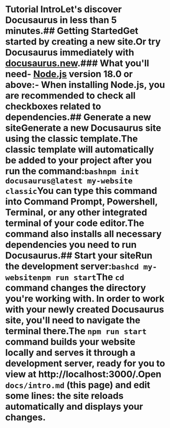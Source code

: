 # Tutorial IntroLet's discover **Docusaurus in less than 5 minutes**.## Getting StartedGet started by **creating a new site**.Or **try Docusaurus immediately** with **[docusaurus.new](https://docusaurus.new)**.### What you'll need- [Node.js](https://nodejs.org/en/download/) version 18.0 or above:- When installing Node.js, you are recommended to check all checkboxes related to dependencies.## Generate a new siteGenerate a new Docusaurus site using the **classic template**.The classic template will automatically be added to your project after you run the command:```bashnpm init docusaurus@latest my-website classic```You can type this command into Command Prompt, Powershell, Terminal, or any other integrated terminal of your code editor.The command also installs all necessary dependencies you need to run Docusaurus.## Start your siteRun the development server:```bashcd my-websitenpm run start```The `cd` command changes the directory you're working with. In order to work with your newly created Docusaurus site, you'll need to navigate the terminal there.The `npm run start` command builds your website locally and serves it through a development server, ready for you to view at http://localhost:3000/.Open `docs/intro.md` (this page) and edit some lines: the site **reloads automatically** and displays your changes.